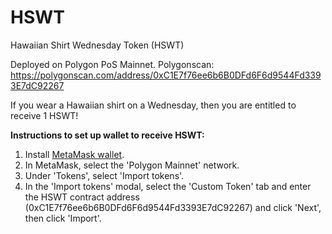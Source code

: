 # HSWT
Hawaiian Shirt Wednesday Token (HSWT)

Deployed on Polygon PoS Mainnet.
Polygonscan: https://polygonscan.com/address/0xC1E7f76ee6b6B0DFd6F6d9544Fd3393E7dC92267

If you wear a Hawaiian shirt on a Wednesday, then you are entitled to receive 1 HSWT!

**Instructions to set up wallet to receive HSWT:**
1) Install [MetaMask wallet](https://metamask.io/).
2) In MetaMask, select the 'Polygon Mainnet' network.
3) Under 'Tokens', select 'Import tokens'.
4) In the 'Import tokens' modal, select the 'Custom Token' tab and enter the HSWT contract address (0xC1E7f76ee6b6B0DFd6F6d9544Fd3393E7dC92267) and click 'Next', then click 'Import'.
